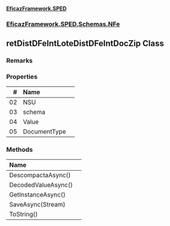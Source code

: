 #### [EficazFramework.SPED](EficazFrameworkSPED.md 'EficazFramework SPED')
### [EficazFramework.SPED.Schemas.NFe](EficazFramework.SPED.Schemas.NFe.md 'EficazFramework.SPED.Schemas.NFe')

## retDistDFeIntLoteDistDFeIntDocZip Class

### Remarks
### Properties

| # | Name | |
| ---: | :--- | :--- |
| 02 | NSU |  |
| 03 | schema |  |
| 04 | Value |  |
| 05 | DocumentType |  |
### Methods

| Name | |
| :--- | :--- |
| DescompactaAsync() |  |
| DecodedValueAsync() |  |
| GetInstanceAsync() |  |
| SaveAsync(Stream) |  |
| ToString() |  |
